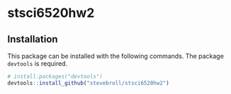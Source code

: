 
<!-- README.md is generated from README.Rmd. Please edit that file -->

# stsci6520hw2

## Installation

This package can be installed with the following commands. The package
`devtools` is required.

``` r
# install.packages("devtools")
devtools::install_github("stevebroll/stsci6520hw2")
```
